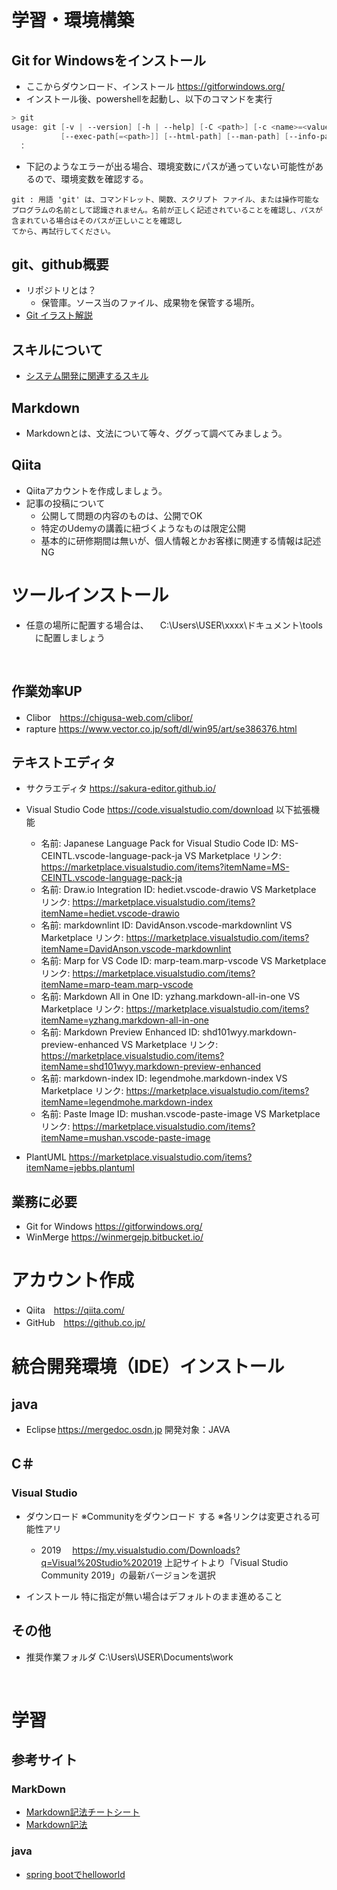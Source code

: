 # 学習・環境構築
## Git for Windowsをインストール
* ここからダウンロード、インストール https://gitforwindows.org/ 
* インストール後、powershellを起動し、以下のコマンドを実行
```powershell
> git
usage: git [-v | --version] [-h | --help] [-C <path>] [-c <name>=<value>]
           [--exec-path[=<path>]] [--html-path] [--man-path] [--info-path]
　：
```
* 下記のようなエラーが出る場合、環境変数にパスが通っていない可能性があるので、環境変数を確認する。
```
git : 用語 'git' は、コマンドレット、関数、スクリプト ファイル、または操作可能なプログラムの名前として認識されません。名前が正しく記述されていることを確認し、パスが含まれている場合はそのパスが正しいことを確認し
てから、再試行してください。
```


## git、github概要
* リポジトリとは？
  * 保管庫。ソース当のファイル、成果物を保管する場所。
* [Git イラスト解説](https://qiita.com/takecho123/items/f7b56d09a3de210f8f78)
## スキルについて
* [システム開発に関連するスキル](https://github.com/mik-organization/edu-general/blob/main/000_%E4%B8%80%E8%88%AC/02_%E9%96%A2%E9%80%A3%E3%82%B9%E3%82%AD%E3%83%AB.png)
## Markdown
* Markdownとは、文法について等々、ググって調べてみましょう。
## Qiita
* Qiitaアカウントを作成しましょう。
* 記事の投稿について
  * 公開して問題の内容のものは、公開でOK
  * 特定のUdemyの講義に紐づくようなものは限定公開
  * 基本的に研修期間は無いが、個人情報とかお客様に関連する情報は記述NG




# ツールインストール 

* 任意の場所に配置する場合は、 
　C:\Users\USER\xxxx\ドキュメント\tools 
　に配置しましょう 

  

## 作業効率UP 
* Clibor　https://chigusa-web.com/clibor/ 
* rapture https://www.vector.co.jp/soft/dl/win95/art/se386376.html 

## テキストエディタ 
* サクラエディタ https://sakura-editor.github.io/ 
* Visual Studio Code https://code.visualstudio.com/download 
以下拡張機能
  * 名前: Japanese Language Pack for Visual Studio Code 
ID: MS-CEINTL.vscode-language-pack-ja 
VS Marketplace リンク: https://marketplace.visualstudio.com/items?itemName=MS-CEINTL.vscode-language-pack-ja 
  * 名前: Draw.io Integration 
ID: hediet.vscode-drawio 
VS Marketplace リンク: https://marketplace.visualstudio.com/items?itemName=hediet.vscode-drawio 
  * 名前: markdownlint 
ID: DavidAnson.vscode-markdownlint 
VS Marketplace リンク: https://marketplace.visualstudio.com/items?itemName=DavidAnson.vscode-markdownlint 
  * 名前: Marp for VS Code 
ID: marp-team.marp-vscode 
VS Marketplace リンク: https://marketplace.visualstudio.com/items?itemName=marp-team.marp-vscode 
  * 名前: Markdown All in One 
ID: yzhang.markdown-all-in-one 
VS Marketplace リンク: https://marketplace.visualstudio.com/items?itemName=yzhang.markdown-all-in-one 
  * 名前: Markdown Preview Enhanced 
ID: shd101wyy.markdown-preview-enhanced 
VS Marketplace リンク: https://marketplace.visualstudio.com/items?itemName=shd101wyy.markdown-preview-enhanced 
  * 名前: markdown-index 
ID: legendmohe.markdown-index 
VS Marketplace リンク: https://marketplace.visualstudio.com/items?itemName=legendmohe.markdown-index 
  * 名前: Paste Image 
ID: mushan.vscode-paste-image 
VS Marketplace リンク: https://marketplace.visualstudio.com/items?itemName=mushan.vscode-paste-image 

* PlantUML
  https://marketplace.visualstudio.com/items?itemName=jebbs.plantuml

## 業務に必要 
* Git for Windows https://gitforwindows.org/ 
* WinMerge https://winmergejp.bitbucket.io/ 

# アカウント作成 
* Qiita　https://qiita.com/ 
* GitHub　https://github.co.jp/ 

# 統合開発環境（IDE）インストール 
## java
* Eclipse https://mergedoc.osdn.jp 
開発対象：JAVA 
## C＃
### Visual Studio 
* ダウンロード 
※Communityをダウンロード する
※各リンクは変更される可能性アリ 

  * 2019　 
https://my.visualstudio.com/Downloads?q=Visual%20Studio%202019 
上記サイトより「Visual Studio Community 2019」の最新バージョンを選択 

* インストール 
特に指定が無い場合はデフォルトのまま進めること 

## その他 
* 推奨作業フォルダ 
C:\Users\USER\Documents\work 

  

# 学習 
## 参考サイト
### MarkDown 
* [Markdown記法チートシート](https://qiita.com/Qiita/items/c686397e4a0f4f11683d)
* [Markdown記法](https://www.markdown.jp/syntax/) 

### java
* [spring bootでhelloworld ](https://fresopiya.com/2019/09/14/webhello/)

